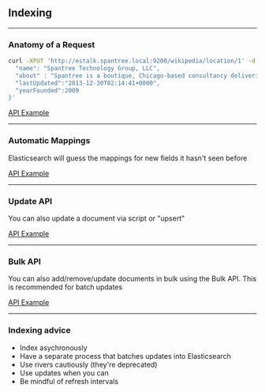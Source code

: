 ## Indexing

---

### Anatomy of a Request

```bash
curl -XPUT 'http://estalk.spantree.local:9200/wikipedia/location/1' -d '{
  "name": "Spantree Technology Group, LLC",
  "about" : "Spantree is a boutique, Chicago-based consultancy delivering intelligent, high quality software solutions for the web.",
  "lastUpdated":"2013-12-30T02:14:41+0000",
  "yearFounded":2009
}'
```

[API Example](http://estalk.spantree.local:9200/_plugin/marvel/sense/#02-indexing,S2.1)

---

### Automatic Mappings

Elasticsearch will guess the mappings for new fields it hasn't seen before

[API Example](http://estalk.spantree.local:9200/_plugin/marvel/sense/#02-indexing,S2.3)

---

### Update API

You can also update a document via script or "upsert"

[API Example](http://estalk.spantree.local:9200/_plugin/marvel/sense/#02-indexing,S2.5)

---

### Bulk API

You can also add/remove/update documents in bulk using the Bulk API. This is recommended for batch updates

[API Example](http://estalk.spantree.local:9200/_plugin/marvel/sense/#02-indexing,S2.9)

---

### Indexing advice

* Index asychronously
* Have a separate process that batches updates into Elasticsearch
* Use rivers cautiously (they're deprecated)
* Use updates when you can
* Be mindful of refresh intervals
